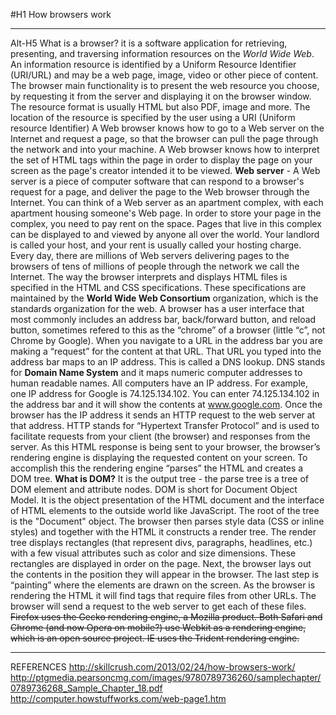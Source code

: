 #H1 How browsers work
**********
Alt-H5 What is a browser? 
it is a software application for retrieving, presenting, and traversing information resources on the *World Wide Web*. 
 An information resource is identified by a Uniform Resource Identifier (URI/URL) and may be a web page, image, video or other piece of content.
 The browser main functionality is to present the web resource you choose, by requesting it from the server and displaying it on the browser window. The resource format is usually HTML but also PDF, image and more. The location of the resource is specified by the user using a URI (Uniform resource Identifier) 
 A Web browser knows how to go to a Web server on the Internet and request a page, so that the browser can pull the page through the network and into your machine. A Web browser knows how to interpret the set of HTML tags within the page in order to display the page on your screen as the page's creator intended it to be viewed.
**Web server** - A Web server is a piece of computer software that can respond to a browser's request for a page, and deliver the page to the Web browser through the Internet. You can think of a Web server as an apartment complex, with each apartment housing someone's Web page. In order to store your page in the complex, you need to pay rent on the space. Pages that live in this complex can be displayed to and viewed by anyone all over the world. Your landlord is called your host, and your rent is usually called your hosting charge. Every day, there are millions of Web servers delivering pages to the browsers of tens of millions of people through the network we call the Internet. 
 The way the browser interprets and displays HTML files is specified in the HTML and CSS specifications. These specifications are maintained by the **World Wide Web Consortium** organization, which is the standards organization for the web.
A browser has a user interface that most commonly includes an address bar, back/forward button, and reload button, sometimes refered to this as the “chrome”  of a browser (little “c”, not Chrome by Google). When you navigate to a URL in the address bar you are making a “request” for the content at that URL.
That URL you typed into the address bar maps to an IP address. This is called a DNS lookup. DNS stands for __Domain Name System__ and it maps numeric computer addresses to human readable names. All computers have an IP address. For example, one IP address for Google is 74.125.134.102. You can enter 74.125.134.102 in the address bar and it will show the contents at www.google.com. Once the browser has the IP address it sends an HTTP request to the web server at that address. HTTP stands for “Hypertext Transfer Protocol” and is used to facilitate requests from your client (the browser) and responses from the server. As this HTML response is being sent to your browser, the browser’s rendering engine is displaying the requested content on your screen. To accomplish this the rendering engine “parses” the HTML and creates a DOM tree.
__What is DOM?__ It is the output tree - the parse tree is a tree of DOM element and attribute nodes. DOM is short for Document Object Model. It is the object presentation of the HTML document and the interface of HTML elements to the outside world like JavaScript. The root of the tree is the "Document" object.
The browser then parses style data (CSS or inline styles) and together with the HTML it constructs a render tree. The render tree displays rectangles (that represent divs, paragraphs, headlines, etc.) with a few visual attributes such as color and size dimensions. These rectangles are displayed in order on the page. Next, the browser lays out the contents in the position they will appear in the browser. The last step is “painting” where the elements are drawn on the screen. As the browser is rendering the HTML it will find tags that require files from other URLs. The browser will send a request to the web server to get each of these files.
 ~~Firefox uses the Gecko rendering engine, a Mozilla product. Both Safari and Chrome (and now Opera on mobile?) use Webkit as a rendering engine, which is an open source project. IE uses the Trident rendering engine.~~


**********
REFERENCES
http://skillcrush.com/2013/02/24/how-browsers-work/
http://ptgmedia.pearsoncmg.com/images/9780789736260/samplechapter/0789736268_Sample_Chapter_18.pdf
http://computer.howstuffworks.com/web-page1.htm